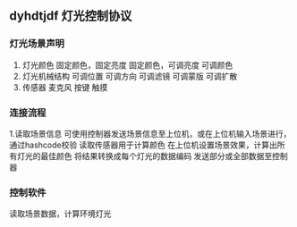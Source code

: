## dyhdtjdf 灯光控制协议
### 灯光场景声明
1. 灯光颜色
固定颜色，固定亮度
固定颜色，可调亮度
可调颜色
2. 灯光机械结构
可调位置
可调方向
可调滤镜
可调蒙版
可调扩散
3. 传感器
麦克风
按键
触摸
### 连接流程
1.读取场景信息
可使用控制器发送场景信息至上位机，或在上位机输入场景进行，通过hashcode校验
读取传感器用于计算颜色
在上位机设置场景效果，计算出所有灯光的最佳颜色
将结果转换成每个灯光的数据编码
发送部分或全部数据至控制器
### 控制软件
读取场景数据，计算环境灯光